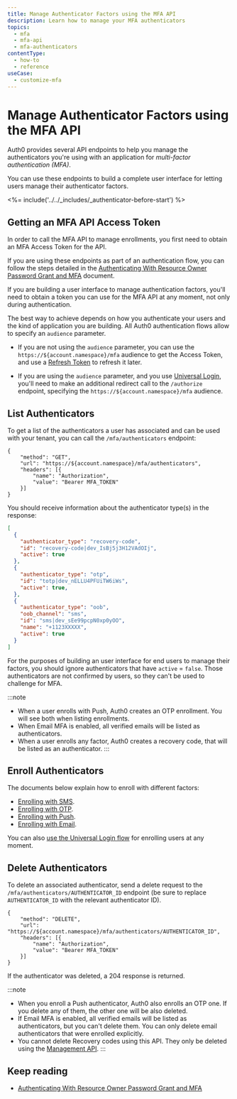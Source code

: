 ```yaml
---
title: Manage Authenticator Factors using the MFA API
description: Learn how to manage your MFA authenticators
topics:
  - mfa
  - mfa-api
  - mfa-authenticators
contentType:
  - how-to
  - reference
useCase:
  - customize-mfa
---
```

# Manage Authenticator Factors using the MFA API

Auth0 provides several API endpoints to help you manage the authenticators you're using with an application for <dfn data-key="multifactor-authentication">multi-factor authentication (MFA)</dfn>.

You can use these endpoints to build a complete user interface for letting users manage their authenticator factors.

<%= include('../../_includes/_authenticator-before-start') %>

## Getting an MFA API Access Token

In order to call the MFA API to manage enrollments, you first need to obtain an MFA Access Token for the API.

If you are using these endpoints as part of an authentication flow, you can follow the steps detailed in the [Authenticating With Resource Owner Password Grant and MFA](/mfa/guides/mfa-api/authenticating) document.

If you are building a user interface to manage authentication factors, you'll need to obtain a token you can use for the MFA API at any moment, not only during authentication. 

The best way to achieve depends on how you authenticate your users and the kind of application you are building. All Auth0 authentication flows allow to specify an `audience` parameter. 

- If you are not using the `audience` parameter, you can use the `https://${account.namespace}/mfa` audience to get the Access Token, and use a [Refresh Token](/tokens/concepts/refresh-tokens) to refresh it later.

- If you are using the `audience` parameter, and you use [Universal Login](/universal-login), you'll need to make an additional redirect call to the `/authorize` endpoint, specifying the `https://${account.namespace}/mfa` audience.

## List Authenticators

To get a list of the authenticators a user has associated and can be used with your tenant, you can call the `/mfa/authenticators` endpoint:

```har
{
	"method": "GET",
	"url": "https://${account.namespace}/mfa/authenticators",
	"headers": [{
		"name": "Authorization",
		"value": "Bearer MFA_TOKEN"
	}]
}
```

You should receive information about the authenticator type(s) in the response:

```json
[
  {
    "authenticator_type": "recovery-code",
    "id": "recovery-code|dev_IsBj5j3H12VAdOIj",
    "active": true
  },
  {
    "authenticator_type": "otp",
    "id": "totp|dev_nELLU4PFUiTW6iWs",
    "active": true,
  },
  {
    "authenticator_type": "oob",
    "oob_channel": "sms",
    "id": "sms|dev_sEe99pcpN0xp0yOO",
    "name": "+1123XXXXX",
    "active": true
  }
]
```

For the purposes of building an user interface for end users to manage their factors, you should ignore authenticators that have `active` = `false`. Those authenticators are not confirmed by users, so they can't be used to challenge for MFA.

:::note
- When a user enrolls with Push, Auth0 creates an OTP enrollment. You will see both when listing enrollments.
- When Email MFA is enabled, all verified emails will be listed as authenticators.
- When a user enrolls any factor, Auth0 creates a recovery code, that will be listed as an authenticator.
:::

## Enroll Authenticators

The documents below explain how to enroll with different factors:

- [Enrolling with SMS](/mfa/guides/mfa-api-sms#enrolling-with-sms).
- [Enrolling with OTP](/mfa/guides/mfa-api-sms#enrolling-with-otp).
- [Enrolling with Push](/mfa/guides/mfa-api-sms#enrolling-with-push).
- [Enrolling with Email](/mfa/guides/mfa-api-sms#enrolling-with-email).

You can also [use the Universal Login flow](/mfa/guides/guardian/create-enrollment-ticket) for enrolling users at any moment.

## Delete Authenticators

To delete an associated authenticator, send a delete request to the `/mfa/authenticators/AUTHENTICATOR_ID` endpoint (be sure to replace `AUTHENTICATOR_ID` with the relevant authenticator ID).

```har
{
	"method": "DELETE",
	"url": "https://${account.namespace}/mfa/authenticators/AUTHENTICATOR_ID",
	"headers": [{
		"name": "Authorization",
		"value": "Bearer MFA_TOKEN"
	}]
}
```

If the authenticator was deleted, a 204 response is returned.

:::note
- When you enroll a Push authenticator, Auth0 also enrolls an OTP one. If you delete any of them, the other one will be also deleted.
- If Email MFA is enabled, all verified emails will be listed as authenticators, but you can't delete them. You can only delete email authenticators that were enrolled explicitly.
- You cannot delete Recovery codes using this API. They only be deleted using the [Management API](/mfa/guides/mfa-api/manage).
:::


## Keep reading

* [Authenticating With Resource Owner Password Grant and MFA](/mfa/guides/mfa-api/authenticating)

